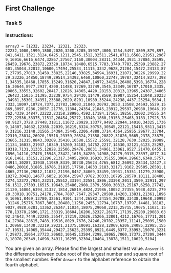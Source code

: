 ## First Challenge

### Task 5

#### **Instructions:**

`array3 = [1232, 23234, 12321, 32323, 22232,1000,1999,1800,2020,3200,3205,35937,4000,1254,5497,3809,879,897,841,6411,1321,3124,6425,1211,2545,1512,32511,2541,8711,6568,21951,29679,16916,6616,6474,32867,27567,3160,30004,28311,24344,3931,27884,28595,26459,19676,23872,23320,18734,18480,6515,7783,3740,7783,25399,23882,27601,35044,32812,10600,17494,25534,11115,3342,9628,21204,15472,24133,877,27795,27013,31458,33825,22140,33825,34594,16931,21071,30226,29999,2229,23226,34850,18749,29514,24392,6460,10860,22747,19787,32414,8377,3981,34535,18468,17855,15249,31620,24847,14972,34154,26408,5398,16774,22816,30644,8977,2937,4200,11488,17269,33749,3545,33349,16787,17010,3335,20865,33553,32602,28417,12826,14365,4420,28153,20313,13965,24387,34865,26423,15035,31395,23238,9754,29430,11479,8569,18987,15254,11048,20233,34981,35301,34351,23388,2629,8201,10989,35244,24238,4437,25254,5634,17333,18097,10724,7373,21783,19003,21840,20792,3053,13508,24593,5529,15869,3097,8286,28057,21776,11304,24354,21845,23912,29597,26980,19646,19362,4339,34847,22222,23158,28986,4592,17184,17565,19256,32002,34555,24772,22536,33375,11512,26454,25272,18340,1860,19153,25463,3183,17925,7898,9127,3728,27448,31811,11672,20929,13377,9492,22944,14010,34325,17369,14307,34632,12388,22039,16219,8324,30753,30545,22121,15418,9311,34159,31216,33148,31565,34384,35445,2206,4888,3714,4364,25955,29677,33704,22310,23014,26920,15518,23359,26524,21358,20822,31826,5665,2378,23875,23665,31315,8843,30209,35410,10588,15572,25591,32128,7630,32025,19089,21134,16033,21937,10349,15269,34182,14752,2217,14530,32121,6123,25292,19318,7131,31335,12828,22506,29476,20631,34961,33061,9527,21470,6455,17896,14110,27478,15948,23422,1618,34280,14908,24279,9315,23897,4877,34916,1461,13151,21296,21317,3405,2908,16920,35155,3984,29663,6348,5757,34914,30287,33938,11989,8339,30730,25624,4765,6812,26092,28434,12427,30486,20016,31885,16786,21815,17760,14833,2183,32171,9162,29505,26501,14865,27136,29812,11032,21196,8457,34069,33459,15931,15351,11279,23980,18272,30420,14677,6852,16304,25947,9782,30333,10795,28570,10111,28480,2274,12372,7934,23211,25512,33194,22581,3806,23398,2011,3599,32911,29756,1512,27303,16515,19643,25486,2908,2379,5500,30313,25167,6258,27742,21120,14004,6394,31337,1814,26819,4824,21986,10052,27355,5938,4235,27928,33018,10751,24178,7784,7887,7647,29347,20580,14203,13831,21361,18960,16961,8469,13780,32561,9101,1344,26582,34154,20788,33438,19648,30992,31246,25276,7867,3001,20480,11250,2455,12734,10737,19797,14481,18182,9037,4928,6281,13362,26247,11034,18075,29068,2213,25715,19075,11021,15778,13378,2696,1721,33319,18604,16206,32327,26177,17139,25209,29083,6392,34643,7449,22285,35547,17219,32626,25266,32801,4312,16766,17711,20114,27984,28615,7483,19516,8029,7676,24246,20702,23357,11141,25099,15801,20968,13438,32219,29221,21375,18691,16328,12069,6206,24085,22985,15547,10531,14065,35444,29427,25625,25399,8921,6449,6377,33993,15070,32317,29873,35054,27723,20603,10545,13504,7298,18065,7060,17372,27209,34448,18970,20349,14098,34911,16295,32304,10404,13878,1511,10629,5104] `

You are given an array. Please find the largest and smallest value.
`Answer` is the difference between cube root of the largest number and square root of the smallest number.
Refer `Answer` to the alphabet reference to obtain the fourth alphabet.

